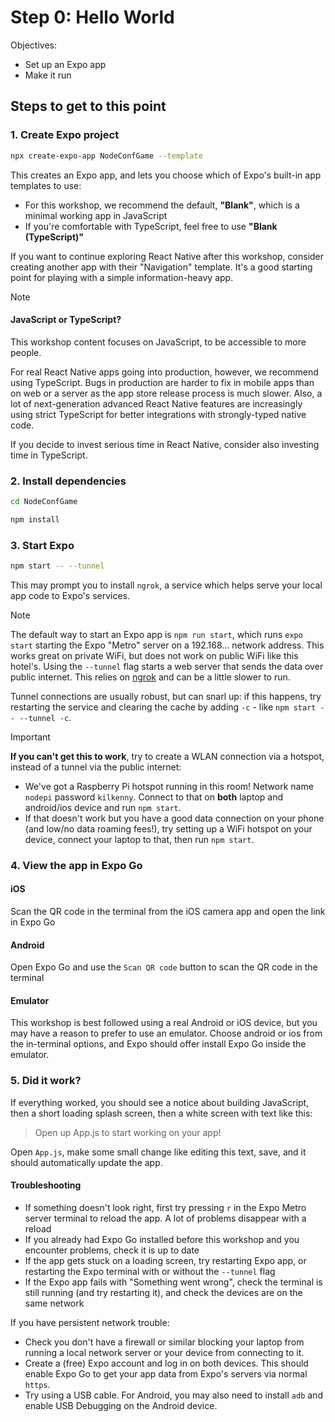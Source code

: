 # Step 0: Hello World

Objectives:
 - Set up an Expo app
 - Make it run

## Steps to get to this point

### 1. Create Expo project

```sh
npx create-expo-app NodeConfGame --template
```

This creates an Expo app, and lets you choose which of Expo's built-in app templates to use:

- For this workshop, we recommend the default, **"Blank"**, which is a minimal working app in JavaScript
- If you're comfortable with TypeScript, feel free to use **"Blank (TypeScript)"** 

If you want to continue exploring React Native after this workshop, consider creating another app with their "Navigation" template. It's a good starting point for playing with a simple information-heavy app.

> [!NOTE]
> #### JavaScript or TypeScript?
> 
> This workshop content focuses on JavaScript, to be accessible to more people.
>
> For real React Native apps going into production, however, we recommend using TypeScript. Bugs in production are harder to fix in mobile apps than on web or a server as the app store release process is much slower. Also, a lot of next-generation advanced React Native features are increasingly using strict TypeScript for better integrations with strongly-typed native code.
> 
> If you decide to invest serious time in React Native, consider also investing time in TypeScript.

### 2. Install dependencies

```sh
cd NodeConfGame
```

```sh
npm install
```

### 3. Start Expo

```sh
npm start -- --tunnel
```

This may prompt you to install `ngrok`, a service which helps serve your local app code to Expo's services.

> [!NOTE]
> The default way to start an Expo app is `npm run start`, which runs `expo start` starting the Expo "Metro" server on a 192.168... network address. This works great on private WiFi, but does not work on public WiFi like this hotel's. Using the `--tunnel` flag starts a web server that sends the data over public internet. This relies on [ngrok](https://ngrok.com/) and can be a little slower to run.
> 
> Tunnel connections are usually robust, but can snarl up: if this happens, try restarting the service and clearing the cache by adding `-c` - like `npm start -- --tunnel -c`.

> [!IMPORTANT]
> **If you can't get this to work**, try to create a WLAN connection via a hotspot, instead of a tunnel via the public internet:
> - We've got a Raspberry Pi hotspot running in this room! Network name `nodepi` password `kilkenny`. Connect to that on **both** laptop and android/ios device and run `npm start`.
> - If that doesn't work but you have a good data connection on your phone (and low/no data roaming fees!), try setting up a WiFi hotspot on your device, connect your laptop to that, then run `npm start`. 

### 4. View the app in Expo Go

#### iOS
Scan the QR code in the terminal from the iOS camera app and open the link in Expo Go

#### Android
Open Expo Go and use the `Scan QR code` button to scan the QR code in the terminal

#### Emulator
This workshop is best followed using a real Android or iOS device, but you may have a reason to prefer to use an emulator. Choose android or ios from the in-terminal options, and Expo should offer install Expo Go inside the emulator.

### 5. Did it work?

If everything worked, you should see a notice about building JavaScript, then a short loading splash screen, then a white screen with text like this:

> Open up App.js to start working on your app!

Open `App.js`, make some small change like editing this text, save, and it should automatically update the app.

#### Troubleshooting

 - If something doesn't look right, first try pressing `r` in the Expo Metro server terminal to reload the app. A lot of problems disappear with a reload
 - If you already had Expo Go installed before this workshop and you encounter problems, check it is up to date
 - If the app gets stuck on a loading screen, try restarting Expo app, or restarting the Expo terminal with or without the `--tunnel` flag
 - If the Expo app fails with "Something went wrong", check the terminal is still running (and try restarting it), and check the devices are on the same network
 
 If you have persistent network trouble:
 
  - Check you don't have a firewall or similar blocking your laptop from running a local network server or your device from connecting to it.
  - Create a (free) Expo account and log in on both devices. This should enable Expo Go to get your app data from Expo's servers via normal `https`.
  - Try using a USB cable. For Android, you may also need to install `adb` and enable USB Debugging on the Android device.
